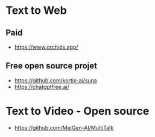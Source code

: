 # Text to Web

## Paid
* https://www.orchids.app/


## Free open source projet

* https://github.com/kortix-ai/suna
* https://chatgptfree.ai/

# Text to Video - Open source
* https://github.com/MeiGen-AI/MultiTalk
